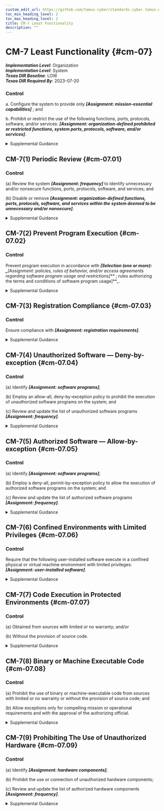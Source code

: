 ```yaml
---
custom_edit_url: https://github.com/tamus-cyber/standards.cyber.tamus.edu/tree/main/static/content/tamus.edu/TAMUS_profile.xml
toc_min_heading_level: 2
toc_max_heading_level: 2
title: CM-7 Least Functionality
description: ""
---
```


# CM-7 Least Functionality {#cm-07}

_**Implementation Level**_: Organization\
_**Implementation Level**_: System\
_**Texas DIR Baseline**_: LOW\
_**Texas DIR Required By**_: 2023-07-20

### Control

a. Configure the system to provide only _**[Assignment: mission-essential capabilities]**_ ; and

b. Prohibit or restrict the use of the following functions, ports, protocols, software, and/or services: _**[Assignment: organization-defined prohibited or restricted functions, system ports, protocols, software, and/or services]**_.

<details>
  <summary>Supplemental Guidance</summary>

a. Configure the system to provide only _**[Assignment: mission-essential capabilities]**_ ; and

b. Prohibit or restrict the use of the following functions, ports, protocols, software, and/or services: _**[Assignment: organization-defined prohibited or restricted functions, system ports, protocols, software, and/or services]**_.

</details>

## CM-7(1) Periodic Review {#cm-07.01}

### Control

(a) Review the system _**[Assignment: frequency]**_ to identify unnecessary and/or nonsecure functions, ports, protocols, software, and services; and

(b) Disable or remove _**[Assignment: organization-defined functions, ports, protocols, software, and services within the system deemed to be unnecessary and/or nonsecure]**_.

<details>
  <summary>Supplemental Guidance</summary>

(a) Review the system _**[Assignment: frequency]**_ to identify unnecessary and/or nonsecure functions, ports, protocols, software, and services; and

(b) Disable or remove _**[Assignment: organization-defined functions, ports, protocols, software, and services within the system deemed to be unnecessary and/or nonsecure]**_.

</details>

## CM-7(2) Prevent Program Execution {#cm-07.02}

### Control

Prevent program execution in accordance with _**[Selection (one or more): 
                     _**[Assignment: policies, rules of behavior, and/or access agreements regarding software program usage and restrictions]**_
                  ; rules authorizing the terms and conditions of software program usage]**_.

<details>
  <summary>Supplemental Guidance</summary>

Prevent program execution in accordance with _**[Selection (one or more): 
                     _**[Assignment: policies, rules of behavior, and/or access agreements regarding software program usage and restrictions]**_
                  ; rules authorizing the terms and conditions of software program usage]**_.

</details>

## CM-7(3) Registration Compliance {#cm-07.03}

### Control

Ensure compliance with _**[Assignment: registration requirements]**_.

<details>
  <summary>Supplemental Guidance</summary>

Ensure compliance with _**[Assignment: registration requirements]**_.

</details>

## CM-7(4) Unauthorized Software — Deny-by-exception {#cm-07.04}

### Control

(a) Identify _**[Assignment: software programs]**_;

(b) Employ an allow-all, deny-by-exception policy to prohibit the execution of unauthorized software programs on the system; and

(c) Review and update the list of unauthorized software programs _**[Assignment: frequency]**_.

<details>
  <summary>Supplemental Guidance</summary>

(a) Identify _**[Assignment: software programs]**_;

(b) Employ an allow-all, deny-by-exception policy to prohibit the execution of unauthorized software programs on the system; and

(c) Review and update the list of unauthorized software programs _**[Assignment: frequency]**_.

</details>

## CM-7(5) Authorized Software — Allow-by-exception {#cm-07.05}

### Control

(a) Identify _**[Assignment: software programs]**_;

(b) Employ a deny-all, permit-by-exception policy to allow the execution of authorized software programs on the system; and

(c) Review and update the list of authorized software programs _**[Assignment: frequency]**_.

<details>
  <summary>Supplemental Guidance</summary>

(a) Identify _**[Assignment: software programs]**_;

(b) Employ a deny-all, permit-by-exception policy to allow the execution of authorized software programs on the system; and

(c) Review and update the list of authorized software programs _**[Assignment: frequency]**_.

</details>

## CM-7(6) Confined Environments with Limited Privileges {#cm-07.06}

### Control

Require that the following user-installed software execute in a confined physical or virtual machine environment with limited privileges: _**[Assignment: user-installed software]**_.

<details>
  <summary>Supplemental Guidance</summary>

Require that the following user-installed software execute in a confined physical or virtual machine environment with limited privileges: _**[Assignment: user-installed software]**_.

</details>

## CM-7(7) Code Execution in Protected Environments {#cm-07.07}

### Control

(a) Obtained from sources with limited or no warranty; and/or

(b) Without the provision of source code.

<details>
  <summary>Supplemental Guidance</summary>

(a) Obtained from sources with limited or no warranty; and/or

(b) Without the provision of source code.

</details>

## CM-7(8) Binary or Machine Executable Code {#cm-07.08}

### Control

(a) Prohibit the use of binary or machine-executable code from sources with limited or no warranty or without the provision of source code; and

(b) Allow exceptions only for compelling mission or operational requirements and with the approval of the authorizing official.

<details>
  <summary>Supplemental Guidance</summary>

(a) Prohibit the use of binary or machine-executable code from sources with limited or no warranty or without the provision of source code; and

(b) Allow exceptions only for compelling mission or operational requirements and with the approval of the authorizing official.

</details>

## CM-7(9) Prohibiting The Use of Unauthorized Hardware {#cm-07.09}

### Control

(a) Identify _**[Assignment: hardware components]**_;

(b) Prohibit the use or connection of unauthorized hardware components;

(c) Review and update the list of authorized hardware components _**[Assignment: frequency]**_.

<details>
  <summary>Supplemental Guidance</summary>

(a) Identify _**[Assignment: hardware components]**_;

(b) Prohibit the use or connection of unauthorized hardware components;

(c) Review and update the list of authorized hardware components _**[Assignment: frequency]**_.

</details>

